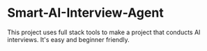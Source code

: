 # Smart-AI-Interview-Agent
This project uses full stack tools to make a project that conducts AI interviews. It's easy and beginner friendly.
